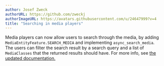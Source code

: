 ```yaml
---
author: Josef Zweck
authorURL: https://github.com/zweckj
authorImageURL: https://avatars.githubusercontent.com/u/24647999?v=4
title: "Searching in media players"
---
```


Media players can now allow users to search through the media, by adding `MediaEntityFeature.SEARCH_MEDIA` and implementing `async_search_media`. The users can filter the search result by a search query and a list of `MediaClasses` that the returned results should have. For more info, see [the updated documentation.](/docs/core/entity/media-player#search-media)
